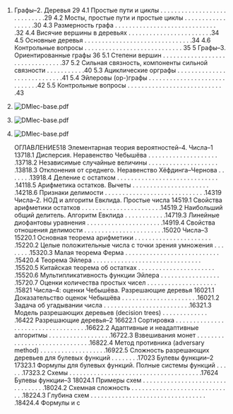 1.  Графы–2. Деревья 29
4.1 Простые пути и циклы . . . . . . . . . . . . . . . . . . . . . . . . . . . .29
4.2 Мосты, простые пути и простые циклы . . . . . . . . . . . . . . . . . .30
4.3 Размерность графа . . . . . . . . . . . . . . . . . . . . . . . . . . . . . .32
4.4 Висячие вершины в деревьях . . . . . . . . . . . . . . . . . . . . . . . .34
4.5 Основные деревья . . . . . . . . . . . . . . . . . . . . . . . . . . . . . . .34
4.6 Контрольные вопросы . . . . . . . . . . . . . . . . . . . . . . . . . . . .
35
5 Графы–3. Ориентированные графы 36
5.1 Степени вершин . . . . . . . . . . . . . . . . . . . . . . . . . . . . . . . .37
5.2 Сильная связность, компоненты сильной связности . . . . . . . . . . .40
5.3 Ациклические орграфы . . . . . . . . . . . . . . . . . . . . . . . . . . . .41
5.4 Эйлеровы (ор-)графы . . . . . . . . . . . . . . . . . . . . . . . . . . . . .42
5.5 Контрольные вопросы . . . . . . . . . . . . . . . . . . . . . . . . . . . .43
    
2. ![DMlec-base.pdf](https://uc6fe13f3c32d0a35e220a11b1ba.previews.dropboxusercontent.com/p/pdf_img/ACPXe8z8C-qDer9t3eosPKTpJMkypIt0KCKRTE10e_A9KUYcEypPPZETduEfiA-P9eSHZLLLfgKNryc_of9eiAXhTDa-qcZxiq3oPkzWoHkQ8jQKP92ySB9EGV4CWQ7gGt-1zLGQAArDxppE_qRxs-dv3llNiit90g6gMpNv6kInhT2zJ8A6OH9Fatt37_PhKMsfrF5LRiYcA5gwjoG78ufN8ZOBQ7Uas1slN070pn2p_Uda8DC2Pc1iaYSAtRPP2Kx2jsZzI6n0co_jVtK4hAm2bKNS8tJTCvogDjb8bE079H30gZcjk0K2I_n1h0SGTNaleBKm7H1-p3ydebEUShXJQL3I9F9jxfUcy4gAEXF-XA/p.png?page=2)
3. ![DMlec-base.pdf](https://uc6fe13f3c32d0a35e220a11b1ba.previews.dropboxusercontent.com/p/pdf_img/ACPXe8z8C-qDer9t3eosPKTpJMkypIt0KCKRTE10e_A9KUYcEypPPZETduEfiA-P9eSHZLLLfgKNryc_of9eiAXhTDa-qcZxiq3oPkzWoHkQ8jQKP92ySB9EGV4CWQ7gGt-1zLGQAArDxppE_qRxs-dv3llNiit90g6gMpNv6kInhT2zJ8A6OH9Fatt37_PhKMsfrF5LRiYcA5gwjoG78ufN8ZOBQ7Uas1slN070pn2p_Uda8DC2Pc1iaYSAtRPP2Kx2jsZzI6n0co_jVtK4hAm2bKNS8tJTCvogDjb8bE079H30gZcjk0K2I_n1h0SGTNaleBKm7H1-p3ydebEUShXJQL3I9F9jxfUcy4gAEXF-XA/p.png?page=3)

4. ![DMlec-base.pdf](https://uc6fe13f3c32d0a35e220a11b1ba.previews.dropboxusercontent.com/p/pdf_img/ACPXe8z8C-qDer9t3eosPKTpJMkypIt0KCKRTE10e_A9KUYcEypPPZETduEfiA-P9eSHZLLLfgKNryc_of9eiAXhTDa-qcZxiq3oPkzWoHkQ8jQKP92ySB9EGV4CWQ7gGt-1zLGQAArDxppE_qRxs-dv3llNiit90g6gMpNv6kInhT2zJ8A6OH9Fatt37_PhKMsfrF5LRiYcA5gwjoG78ufN8ZOBQ7Uas1slN070pn2p_Uda8DC2Pc1iaYSAtRPP2Kx2jsZzI6n0co_jVtK4hAm2bKNS8tJTCvogDjb8bE079H30gZcjk0K2I_n1h0SGTNaleBKm7H1-p3ydebEUShXJQL3I9F9jxfUcy4gAEXF-XA/p.png?page=4)
    
    ОГЛАВЛЕНИЕ518 Элементарная теория вероятностей–4. Числа–1 13718.1 Дисперсия. Неравенство Чебышёва . . . . . . . . . . . . . . . . . . . . .13718.2 Независимые случайные величины . . . . . . . . . . . . . . . . . . . . .13818.3 Отклонения от среднего. Неравенство Хёфдинга–Чернова . . . . . . .13918.4 Деление с остатком . . . . . . . . . . . . . . . . . . . . . . . . . . . . . .14118.5 Арифметика остатков. Вычеты . . . . . . . . . . . . . . . . . . . . . . .14218.6 Признаки делимости . . . . . . . . . . . . . . . . . . . . . . . . . . . . .14319 Числа–2. НОД и алгоритм Евклида. Простые числа 14519.1 Свойства арифметики остатков . . . . . . . . . . . . . . . . . . . . . . .14519.2 Наибольший общий делитель. Алгоритм Евклида . . . . . . . . . . . .14719.3 Линейные диофантовы уравнения . . . . . . . . . . . . . . . . . . . . . .14919.4 Свойства отношения делимости . . . . . . . . . . . . . . . . . . . . . . .15020 Числа–3 15220.1 Основная теорема арифметики . . . . . . . . . . . . . . . . . . . . . . .15220.2 Целые положительные числа с точки зрения умножения . . . . . . . .15320.3 Малая теорема Ферма . . . . . . . . . . . . . . . . . . . . . . . . . . . .15420.4 Теорема Эйлера . . . . . . . . . . . . . . . . . . . . . . . . . . . . . . . .15520.5 Китайская теорема об остатках . . . . . . . . . . . . . . . . . . . . . . .15520.6 Мультипликативность функции Эйлера . . . . . . . . . . . . . . . . . .15720.7 Оценки количества простых чисел . . . . . . . . . . . . . . . . . . . . .15821 Числа–4: оценки Чебышёва. Разрешающие деревья 16021.1 Доказательство оценок Чебышёва . . . . . . . . . . . . . . . . . . . . . .16021.2 Задача об угадывании числа . . . . . . . . . . . . . . . . . . . . . . . . .16321.3 Модель разрешающих деревьев (decision trees) . . . . . . . . . . . . . .16422 Разрешающие деревья–2 16622.1 Сортировка . . . . . . . . . . . . . . . . . . . . . . . . . . . . . . . . . . .16622.2 Адаптивные и неадаптивные алгоритмы . . . . . . . . . . . . . . . . . .16722.3 Взвешивания монет . . . . . . . . . . . . . . . . . . . . . . . . . . . . . .16822.4 Метод противника (adversary method) . . . . . . . . . . . . . . . . . . .16922.5 Сложность разрешающих деревьев для булевых функций . . . . . . . .17023 Булевы функции–2 17323.1 Формулы для булевых функций. Полные системы функций . . . . . .17323.2 Схемы . . . . . . . . . . . . . . . . . . . . . . . . . . . . . . . . . . . . . .17624 Булевы функции–3 18024.1 Примеры схем . . . . . . . . . . . . . . . . . . . . . . . . . . . . . . . . .18024.2 Схемная сложность . . . . . . . . . . . . . . . . . . . . . . . . . . . . . .18224.3 Глубина схем . . . . . . . . . . . . . . . . . . . . . . . . . . . . . . . . . .18424.4 Формулы и с